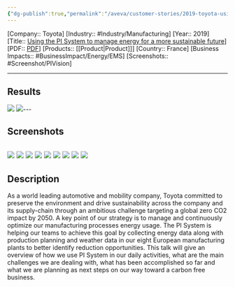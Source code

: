 ```yaml
---
{"dg-publish":true,"permalink":"/aveva/customer-stories/2019-toyota-using-the-pi-system-to-manage-energy-for-a-more-sustainable-future/","dgPassFrontmatter":true}
---
```


[Company:: Toyota]
[Industry:: #Industry/Manufacturing]
[Year:: 2019]
[Title:: [Using the PI System to manage energy for a more sustainable future](https://resources.osisoft.com/presentations/using-the-pi-system-to-manage-energy-for-a-more-sustainable-future-at-toyota-motor-europe--tmex/)]
[PDF:: [PDF](https://cdn.osisoft.com/osi/presentations/2019-uc-gothenburg/UC19EU-D2MA02-ToyotaMotorEurope-ROSATI-Using-the-PI-System-to-manage-energy-for-a-more-sustainab.pdf)]
[Products:: [[Product\|Product]]]
[Country:: France]
[Business Impacts:: #BusinessImpact/Energy/EMS]
[Screenshots:: #Screenshot/PIVision]  

---
## Results
![](https://i.imgur.com/4objdor.png)
![](https://i.imgur.com/1lzvsei.png)---
## Screenshots
![](https://i.imgur.com/RSCBQxP.png)
![](https://i.imgur.com/mHNxz8m.png)
![](https://i.imgur.com/RzMkp7q.png)
![](https://i.imgur.com/SrFazOm.png)
![](https://i.imgur.com/iIMQMpX.png)
![](https://i.imgur.com/Tw6fwPJ.png)
![](https://i.imgur.com/QaiMoki.png)
![](https://i.imgur.com/Z9povAz.png)
![](https://i.imgur.com/ATJE07L.png)
---
## Description
As a world leading automotive and mobility company, Toyota committed to preserve the environment and drive sustainability across the company and its supply-chain through an ambitious challenge targeting a global zero CO2 impact by 2050. A key point of our strategy is to manage and continuously optimize our manufacturing processes energy usage. The PI System is helping our teams to achieve this goal by collecting energy data along with production planning and weather data in our eight European manufacturing plants to better identify reduction opportunities. This talk will give an overview of how we use PI System in our daily activities, what are the main challenges we are dealing with, what has been accomplished so far and what we are planning as next steps on our way toward a carbon free business.